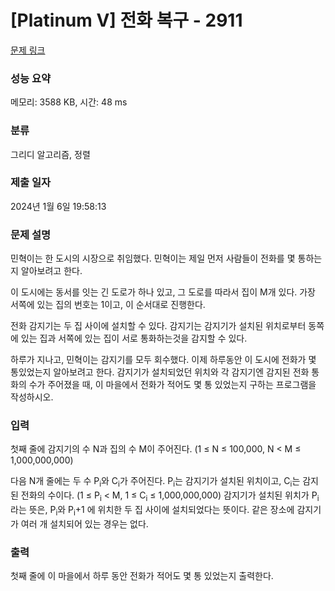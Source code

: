 # [Platinum V] 전화 복구 - 2911 

[문제 링크](https://www.acmicpc.net/problem/2911) 

### 성능 요약

메모리: 3588 KB, 시간: 48 ms

### 분류

그리디 알고리즘, 정렬

### 제출 일자

2024년 1월 6일 19:58:13

### 문제 설명

<p>민혁이는 한 도시의 시장으로 취임했다. 민혁이는 제일 먼저 사람들이 전화를 몇 통하는지 알아보려고 한다.</p>

<p>이 도시에는 동서를 잇는 긴 도로가 하나 있고, 그 도로를 따라서 집이 M개 있다. 가장 서쪽에 있는 집의 번호는 1이고, 이 순서대로 진행한다.</p>

<p>전화 감지기는 두 집 사이에 설치할 수 있다. 감지기는 감지기가 설치된 위치로부터 동쪽에 있는 집과 서쪽에 있는 집이 서로 통화하는것을 감지할 수 있다.</p>

<p>하루가 지나고, 민혁이는 감지기를 모두 회수했다. 이제 하루동안 이 도시에 전화가 몇 통있었는지 알아보려고 한다. 감지기가 설치되었던 위치와 각 감지기엔 감지된 전화 통화의 수가 주어졌을 때, 이 마을에서 전화가 적어도 몇 통 있었는지 구하는 프로그램을 작성하시오.</p>

### 입력 

 <p>첫째 줄에 감지기의 수 N과 집의 수 M이 주어진다. (1 ≤ N ≤ 100,000, N < M ≤ 1,000,000,000)</p>

<p>다음 N개 줄에는 두 수 P<sub>i</sub>와 C<sub>i</sub>가 주어진다. P<sub>i</sub>는 감지기가 설치된 위치이고, C<sub>i</sub>는 감지된 전화의 수이다. (1 ≤ P<sub>i</sub> < M, 1 ≤ C<sub>i</sub> ≤ 1,000,000,000) 감지기가 설치된 위치가 P<sub>i</sub>라는 뜻은, P<sub>i</sub>와 P<sub>i</sub>+1 에 위치한 두 집 사이에 설치되었다는 뜻이다. 같은 장소에 감지기가 여러 개 설치되어 있는 경우는 없다.</p>

### 출력 

 <p>첫째 줄에 이 마을에서 하루 동안 전화가 적어도 몇 통 있었는지 출력한다.</p>

